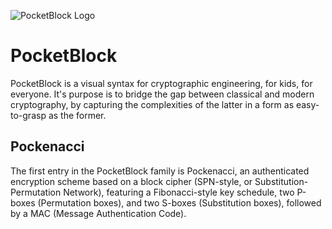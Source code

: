 ![PocketBlock Logo](https://github.com/justintroutman/pocketblock/blob/master/pbr.png)

# PocketBlock
PocketBlock is a visual syntax for cryptographic engineering, for kids, for everyone. It's purpose is to bridge the gap between
classical and modern cryptography, by capturing the complexities of the latter in a form as easy-to-grasp as the former.

## Pockenacci
The first entry in the PocketBlock family is Pockenacci, an authenticated encryption scheme based on a block cipher (SPN-style,
or Substitution-Permutation Network), featuring a Fibonacci-style key schedule, two P-boxes (Permutation boxes), and two S-boxes
(Substitution boxes), followed by a MAC (Message Authentication Code).
